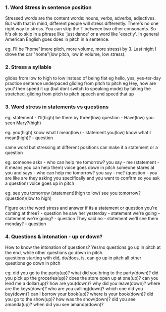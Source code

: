 ### 1. Word Stress in sentence position

Stressed words are the content words:  nouns, verbs, adverbs, adjectives.  But with that in mind, different people will stress differently.  There's no one right way to stress.
You can skip the T between two other consonants.  So it's ok to skip in a phrase like 'just dance' or a word like 'exactly'.
In general American English goes does in pitch in a sentence.

eg. 
	I'll be "home"(more pitch, more volume, more stress)  by 3. 
    Last night I drove the car "home"(low pitch, low in volume, low stress).
    
### 2. Stress a syllable

glides from low to high to low instead of being flat eg hello, yes, yes-ter-day
practice sentence underpaced gliding from pitch to pitch eg Hey, how are you?
then speed it up (but dont switch to speaking mode) by taking the stretched, gliding from pitch to pitch speech and speed that up

### 3. Word stress in statements vs questions

eg. 
	statement - I'll(high) be there by three(low)
	question - Have(low) you seen Mary?(high)
   
eg. 
	you(high) know what I mean(low) - statement
	you(low) know what I mean(high)? - question
   
   same word but stressing at different positions can make it a statement or a question
   
eg.
	someone asks - who can help me tomorrow? you say - me (statement - it means you can help them) voice goes down in pitch
	someone stares at you and says - who can help me tomorrow? you say - me? (question - you are like are they asking you specifically 
                                                                  and you want to confirm so you ask a question) voice goes up in pitch

eg. 
	see you tomorrow (statement)(high to low)
	see you tomorrow? (question)(low to high)

Figure out the word stress and answer if its a statement or question
	you're coming at three? - question
	he saw her yesterday - statement
	we're going - statement
    we're going? - question
    They said no - statement
	we'll see them monday? - question
   
### 4. Questions & intonation - up or down?

How to know the intonation of questions?  Yes/no questions go up in pitch at the end, while other questions go down in pitch.  
questions starting with did, do/does, is, can go up in pitch
all other questions go down in pitch

eg.
	did you go to the party(up)? 
	what did you bring to the party(down)?
	did you pick up the groceries(up)?
	does the store open up at one(up)?
	can you lend me a dollar(up)?
	how are you(down)?
	why did you leave(down)?
	where are the keys(down)?
	who are you calling(down)?
	which one did you buy(down)?
	can I borrow your book(up)?
	where is your book(down)?
	did you go to the show(up)?
	how was the show(down)?
	did you see amanda(up)?
	when did you see amanda(down)?
